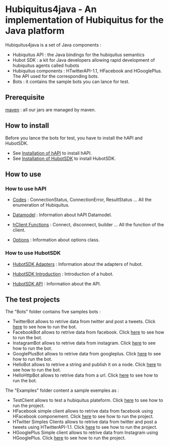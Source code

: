# Hubiquitus4java - An implementation of Hubiquitus for the Java platform

Hubiquitus4java is a set of Java components :

* Hubiquitus API : the Java bindings for the hubiquitus semantics
* Hubot SDK : a kit for Java developers allowing rapid development of hubiquitus agents called hubots
* Hubiquitus components : HTwitterAPI-1.1, HFacebook and HGooglePlus. The API used for the corresponding bots.
* Bots : it contains the sample bots you can lance for test.


## Prerequisite

[maven](http://maven.apache.org/) : all our jars are managed by maven.

## How to install

Before you lance the bots for test, you have to install the hAPI and HubotSDK.

 * See [Installation of hAPI](https://github.com/hubiquitus/hubiquitus4java/blob/master/doc/hAPI/installation_hapi.md) to install hAPI.
 * See [Installation of HubotSDK](https://github.com/hubiquitus/hubiquitus4java/blob/master/doc/HubotSDK/installation_HubotSDK.md) to install HubotSDK.


## How to use

### How to use hAPI


 * [Codes](https://github.com/hubiquitus/hubiquitus4java/blob/master/doc/hAPI/Codes.md) : ConnectionStatus, ConnectionError, ResultStatus ... All the enumeration of Hubiquitus.



 * [Datamodel](https://github.com/hubiquitus/hubiquitus4java/blob/master/doc/hAPI/hAPI_Datamodel.md) : Information about hAPI Datamodel.



 * [hClient Functions](https://github.com/hubiquitus/hubiquitus4java/blob/master/doc/hAPI/HClient_functions.md) : Connect, disconnect, builder ... All the function of the client.



 * [Options](https://github.com/hubiquitus/hubiquitus4java/blob/master/doc/hAPI/Options.md) : Information about options class.



### How to use HubotSDK



 * [HubotSDK Adapters](https://github.com/hubiquitus/hubiquitus4java/blob/master/doc/HubotSDK/HubotsdkAdapters.md) : Information about the adapters of hubot.



 * [HubotSDK Introduction](https://github.com/hubiquitus/hubiquitus4java/blob/master/doc/HubotSDK/HubotSDKIntroduction.md) : Introduction of a hubot.



 * [HubotSDK API](https://github.com/hubiquitus/hubiquitus4java/blob/master/doc/HubotSDK/HubotSDK_API.md) : Information about the API.



## The test projects

The "Bots" folder contains five samples bots :

* TwitterBot allows to retrive data from twitter and post a tweets. Click [here](https://github.com/hubiquitus/hubiquitus4java/blob/master/doc/Bots/installation_TwitterBot.md) to see how to run the bot.
* FacebookBot allows to retrive data from facebook. Click [here](https://github.com/hubiquitus/hubiquitus4java/blob/master/doc/Bots/installation_FacebookBot.md) to see how to run the bot.
* InstagramBot allows to retrive data from instagram. Click [here](https://github.com/hubiquitus/hubiquitus4java/blob/master/doc/Bots/installation_InstagramBot.md) to see how to run the bot.
* GooglePlusBot allows to retrive data from googleplus. Click [here](https://github.com/hubiquitus/hubiquitus4java/blob/master/doc/Bots/installation_GooglePlusBot.md) to see how to run the bot.
* HelloBot allows to retrive a string and publish it on a node. Click [here](https://github.com/hubiquitus/hubiquitus4java/blob/master/doc/Bots/installation_HelloBot.md) to see how to run the bot.
* HelloHttpBot allows to retrive data from a url. Click [here](https://github.com/hubiquitus/hubiquitus4java/blob/master/doc/Bots/installation_HelloHttpBot.md) to see how to run the bot.


The "Examples" folder content a sample exemples as :

* TestClient allows to test a hubiquitus plateform. Click [here](https://github.com/hubiquitus/hubiquitus4java/blob/master/doc/Examples/TestClient.md) to see how to run the project.
* HFacebook simple client allows to retrive data from facebook using HFacebook componement. Click [here](https://github.com/hubiquitus/hubiquitus4java/blob/master/doc/Examples/HFacebookSampleClient.md) to see how to run the project.
* HTwitter Simples Clients allows to retrive data from twitter and post a tweets using HTwitterAPI-1.1. Click [here](https://github.com/hubiquitus/hubiquitus4java/blob/master/doc/Examples/HTwitterAPI%201.1_For_a_Simple_Client.md) to see how to run the project.
* HGooglePlus Simple client allows to retrive data from Instagram using HGooglePlus. Click [here](https://github.com/hubiquitus/hubiquitus4java/blob/master/doc/Examples/HGooglePlusSampleClient.md) to see how to run the project.


